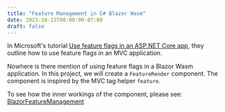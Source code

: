 ```yaml
---
title: "Feature Management in C# Blazor Wasm"
date: 2023-10-15T00:00:00-07:00
draft: false
---
```


In Microsoft's tutorial [Use feature flags in an ASP.NET Core app](https://learn.microsoft.com/en-us/azure/azure-app-configuration/use-feature-flags-dotnet-core?tabs=core6x#mvc-views), they outline how to use feature flags in an MVC application.

Nowhere is there mention of using feature flags in a Blazor Wasm application. In this project, we will create a `FeatureRender` component. The component is inspired by the MVC tag helper `feature`.

To see how the inner workings of the component, please see: [BlazorFeatureManagement](https://github.com/GeovanniG/BlazorFeatureManagement#feature-management-in-blazor)
